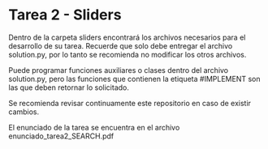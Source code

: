 # Tarea 2 - Sliders

Dentro de la carpeta sliders encontrará los archivos necesarios para el desarrollo de su tarea. Recuerde que solo debe entregar el archivo solution.py, por lo tanto se recomienda no modificar los otros archivos.

Puede programar funciones auxiliares o clases dentro del archivo solution.py, pero las funciones que contienen la etiqueta #IMPLEMENT son las que deben retornar lo solicitado.

Se recomienda revisar continuamente este repositorio en caso de existir cambios.

El enunciado de la tarea se encuentra en el archivo enunciado_tarea2_SEARCH.pdf 

